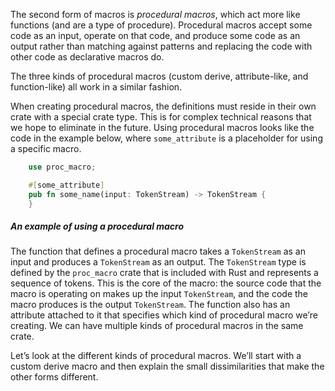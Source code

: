 

The second form of macros is _procedural macros_, which act more like functions (and are a type of procedure). Procedural macros accept some code as an input, operate on that code, and produce some code as an output rather than matching against patterns and replacing the code with other code as declarative macros do.

The three kinds of procedural macros (custom derive, attribute-like, and function-like) all work in a similar fashion.

When creating procedural macros, the definitions must reside in their own crate with a special crate type. This is for complex technical reasons that we hope to eliminate in the future. Using procedural macros looks like the code in the example below, where `some_attribute` is a placeholder for using a specific macro.

```rust
    use proc_macro;

    #[some_attribute]
    pub fn some_name(input: TokenStream) -> TokenStream {
    }
```

##### An example of using a procedural macro

The function that defines a procedural macro takes a `TokenStream` as an input and produces a `TokenStream` as an output. The `TokenStream` type is defined by the `proc_macro` crate that is included with Rust and represents a sequence of tokens. This is the core of the macro: the source code that the macro is operating on makes up the input `TokenStream`, and the code the macro produces is the output `TokenStream`. The function also has an attribute attached to it that specifies which kind of procedural macro we’re creating. We can have multiple kinds of procedural macros in the same crate.

Let’s look at the different kinds of procedural macros. We’ll start with a custom derive macro and then explain the small dissimilarities that make the other forms different.
